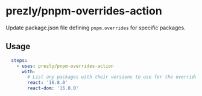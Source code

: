# prezly/pnpm-overrides-action

Update package.json file defining `pnpm.overrides` for specific packages.

## Usage

```yaml
  steps:
    - uses: prezly/pnpm-overrides-action
      with:
        # List any packages with their versions to use for the override
        react: '16.8.0'
        react-dom: '16.8.0'
```

